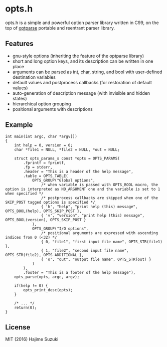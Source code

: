 
# opts.h

opts.h is a simple and powerful option parser library written in C99, on the top of [optparse](https://github.com/skeeto/optparse) portable and reentrant parser library.

## Features

* gnu-style options (inheriting the feature of the optparse library)
* short and long option keys, and its description can be written in one place
* arguments can be parsed as int, char, string, and bool with user-defined destination variables
* default values and postprocess callbacks (for restoration of default values)
* auto-generation of description message (with invisible and hidden states)
* hierarchical option grouping
* positional arguments with descriptions

## Example

```
int main(int argc, char *argv[])
{
	int help = 0, version = 0;
	char *file1 = NULL, *file2 = NULL, *out = NULL;

	struct opts_params_s const *opts = OPTS_PARAMS(
		.fprintf = fprintf,
		.fp = stderr,
		.header = "This is a header of the help message",
		.table = OPTS_TABLE(
			OPTS_GROUP("Global options",
				/* when variable is passed with OPTS_BOOL macro, the option is interpreted as NO_ARGUMENT one and the variable is set to 1 when specified */
				/* postprocess callbacks are skipped when one of the SKIP_POST tagged options is specified */
				{ 'h', "help", "print help (this) message", OPTS_BOOL(help), OPTS_SKIP_POST },
				{ 'v', "version", "print help (this) message", OPTS_BOOL(version), OPTS_SKIP_POST }
			),
			OPTS_GROUP("I/O options",
				/* positional arguments are expressed with ascending indices from 0 (<32) */
				{ 0, "file1", "first input file name", OPTS_STR(file1) },
				{ 1, "file2", "second input file name", OPTS_STR(file2), OPTS_ADDITIONAL },
				{ 'o', "out", "output file name", OPTS_STR(out) }
			)
		),
		.footer = "This is a footer of the help message"),
	opts_parse(opts, argc, argv);

	if(help != 0) {
		opts_print_desc(opts);
	}

	/* ... */
	return(0);
}
```

## License

MIT
(2016) Hajime Suzuki

